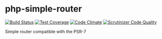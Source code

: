 # php-simple-router 
[![Build Status](https://travis-ci.org/alexpts/php-simple-router.svg?branch=master)](https://travis-ci.org/alexpts/php-simple-router)
[![Test Coverage](https://codeclimate.com/github/alexpts/php-simple-router/badges/coverage.svg)](https://codeclimate.com/github/alexpts/php-simple-router/coverage)
[![Code Climate](https://codeclimate.com/github/alexpts/php-simple-router/badges/gpa.svg)](https://codeclimate.com/github/alexpts/php-simple-router)
[![Scrutinizer Code Quality](https://scrutinizer-ci.com/g/alexpts/php-simple-router/badges/quality-score.png?b=master)](https://scrutinizer-ci.com/g/alexpts/php-simple-router/?branch=master)

Simple router compatible with the PSR-7
